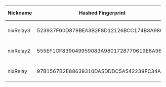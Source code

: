 | Nickname |  Hashed Fingerprint	| Or Addresses | Contact | Running | Flags | Last Seen | First Seen | Last Restarted | Advertised Bandwidth | Platform | Version | Version Status | Recommended Version | Verified hostnames | Exit policy |
|---|---|---|---|---|---|---|---|---|---|---|---|---|---|---|---|
|nixRelay3 | 523937F60D879BEA3B2F8D12126BCC174B3A9864 | ["90.9.236.182:445","[2a01:cb14:155c:3800:16a1:89cc:8f35:3179]:9003"] | tor_support@nixuge.me | true | Running, V2Dir, Valid | 2025-11-01 03:00:00 | 2025-11-01 03:00:00 | 2025-11-01 01:37:22 | 0 | Tor 0.4.8.19 on Linux | 0.4.8.19 | recommended | true | N/A | ["reject *:*"]|
|nixRelay2 | 555EF1CF839049959083A9801728770619E6A966 | ["90.9.236.182:444","[2a01:cb14:155c:3800:16a1:89cc:8f35:3179]:9002"] | tor_support@nixuge.me | true | Running, V2Dir, Valid | 2025-11-01 03:00:00 | 2025-11-01 03:00:00 | 2025-11-01 01:35:41 | 0 | Tor 0.4.8.19 on Linux | 0.4.8.19 | recommended | true | N/A | ["reject *:*"]|
|nixRelay | 97B1567B2E88639310DA5DDDC5A542239FC34AD7 | ["90.9.236.182:443","[2a01:cb14:155c:3800:16a1:89cc:8f35:3179]:9001"] | tor_support@nixuge.me | false | Running, V2Dir, Valid | 2025-11-01 02:00:00 | 2025-11-01 02:00:00 | 2025-11-01 00:41:13 | 0 | Tor 0.4.8.19 on Linux | 0.4.8.19 | recommended | true | N/A | ["reject *:*"]|
